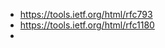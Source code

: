 * https://tools.ietf.org/html/rfc793
* https://tools.ietf.org/html/rfc1180
* 
<!--stackedit_data:
eyJoaXN0b3J5IjpbLTE2NjA4ODcyODEsLTIwODg3NDY2MTJdfQ
==
-->
